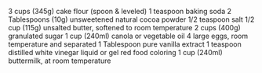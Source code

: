3 cups (345g) cake flour (spoon & leveled) 1 teaspoon baking soda 2 Tablespoons (10g) unsweetened natural cocoa powder 1/2 teaspoon salt 1/2 cup (115g) unsalted butter, softened to room temperature 2 cups (400g) granulated sugar 1 cup (240ml) canola or vegetable oil 4 large eggs, room temperature and separated 1 Tablespoon pure vanilla extract 1 teaspoon distilled white vinegar liquid or gel red food coloring 1 cup (240ml) buttermilk, at room temperature


